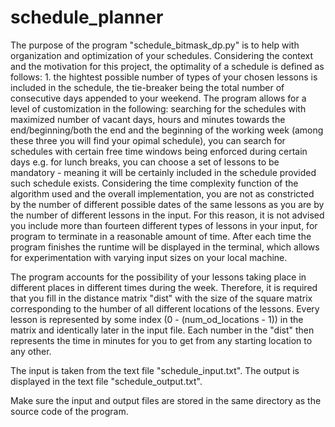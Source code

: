 # schedule_planner

The purpose of the program "schedule_bitmask_dp.py" is to help with organization and optimization of your schedules. Considering the context and the motivation for this project, the optimality of a schedule is defined as follows: 1. the hightest possible number of types of your chosen lessons is included in the schedule, the tie-breaker being the total number of consecutive days appended to your weekend. The program allows for a level of customization in the following: searching for the schedules with maximized number of vacant days, hours and minutes towards the end/beginning/both the end and the beginning of the working week (among these three you will find your opimal schedule), you can search for schedules with certain free time windows being enforced during certain days e.g. for lunch breaks, you can choose a set of lessons to be mandatory - meaning it will be certainly included in the schedule provided such schedule exists. Considering the time complexity function of the algorithm used and the overall implementation, you are not as constricted by the number of different possible dates of the same lessons as you are by the number of different lessons in the input. For this reason, it is not advised you include more than fourteen different types of lessons in your input, for program to terminate in a reasonable amount of time. After each time the program finishes the runtime will be displayed in the terminal, which allows for experimentation with varying input sizes on your local machine.

The program accounts for the possibility of your lessons taking place in different places in different times during the week. Therefore, it is required that you fill in the distance matrix "dist" with the size of the square matrix corresponding to the humber of all different locations of the lessons. Every lesson is represented by some index (0 - (num_od_locations - 1)) in the matrix and identically later in the input file. Each number in the "dist" then represents the time in minutes for you to get from any starting location to any other.

The input is taken from the text file "schedule_input.txt".
The output is displayed in the text file "schedule_output.txt".

Make sure the input and output files are stored in the same directory as the source code of the program.
